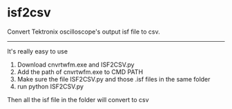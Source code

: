 # isf2csv
Convert Tektronix oscilloscope's output isf file to csv.

---

It's really easy to use

1. Download cnvrtwfm.exe and ISF2CSV.py
2. Add the path of cnvrtwfm.exe to CMD PATH
3. Make sure the file ISF2CSV.py and those .isf files in the same folder
4. run python ISF2CSV.py

Then all the isf file in the folder will convert to csv
